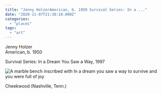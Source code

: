 ```yaml
---
title: "Jenny HolzerAmerican, b. 1950 Survival Series: In a ..."
date: "2020-11-07T21:30:10.000Z"
categories: 
  - "places"
tags: 
  - "art"
---
```


Jenny Holzer  
American, b. 1950

Survival Series: In a Dream You Saw a Way, 1997

![A marble bench inscribed with In a dream you saw a way to survive and you were full of joy](images/5bd3c4369b.jpg)

Cheekwood (Nashville, Tenn.)
